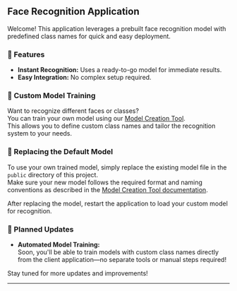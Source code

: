 ## Face Recognition Application

Welcome! This application leverages a prebuilt face recognition model with predefined class names for quick and easy deployment.

### 🚀 Features
- **Instant Recognition:** Uses a ready-to-go model for immediate results.
- **Easy Integration:** No complex setup required.

### 🔧 Custom Model Training

Want to recognize different faces or classes?  
You can train your own model using our [Model Creation Tool](https://github.com/nipunbandara/face-recognition-model.git).  
This allows you to define custom class names and tailor the recognition system to your needs.

### 🔄 Replacing the Default Model

To use your own trained model, simply replace the existing model file in the `public` directory of this project.  
Make sure your new model follows the required format and naming conventions as described in the [Model Creation Tool documentation](https://github.com/nipunbandara/face-recognition-model.git).

After replacing the model, restart the application to load your custom model for recognition.

### 🌟 Planned Updates

- **Automated Model Training:**  
    Soon, you'll be able to train models with custom class names directly from the client application—no separate tools or manual steps required!

Stay tuned for more updates and improvements!

---